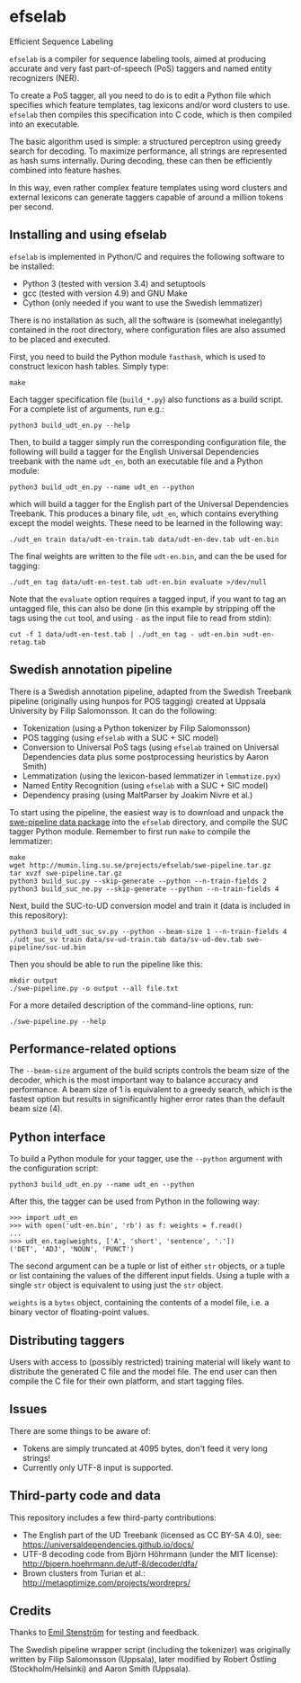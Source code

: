 # efselab
Efficient Sequence Labeling

`efselab` is a compiler for sequence labeling tools,
aimed at producing accurate and very fast part-of-speech (PoS) taggers and
named entity recognizers (NER).

To create a PoS tagger, all you need to do is to edit a Python file which
specifies which feature templates, tag lexicons and/or word clusters to use.
`efselab` then compiles this specification into C code, which is then compiled
into an executable.

The basic algorithm used is simple: a structured perceptron using greedy
search for decoding. To maximize performance, all strings are represented as
hash sums internally. During decoding, these can then be efficiently combined
into feature hashes.

In this way, even rather complex feature templates using word clusters and
external lexicons can generate taggers capable of around a million tokens per
second.

## Installing and using efselab

`efselab` is implemented in Python/C and requires the following software to be
installed:

 * Python 3 (tested with version 3.4) and setuptools
 * gcc (tested with version 4.9) and GNU Make
 * Cython (only needed if you want to use the Swedish lemmatizer)

There is no installation as such, all the software is (somewhat inelegantly)
contained in the root directory, where configuration files are also assumed to
be placed and executed.

First, you need to build the Python module `fasthash`, which is used to
construct lexicon hash tables. Simply type:

    make

Each tagger specification file (`build_*.py`) also functions as a build
script. For a complete list of arguments, run e.g.:

    python3 build_udt_en.py --help

Then, to build a tagger simply run the corresponding configuration file, the
following will build a tagger for the English Universal Dependencies treebank
with the name `udt_en`, both an executable file and a Python module:

    python3 build_udt_en.py --name udt_en --python

which will build a tagger for the English part of the Universal Dependencies
Treebank. This produces a binary file, `udt_en`, which contains everything
except the model weights. These need to be learned in the following way:

    ./udt_en train data/udt-en-train.tab data/udt-en-dev.tab udt-en.bin

The final weights are written to the file `udt-en.bin`, and can the be used
for tagging:

    ./udt_en tag data/udt-en-test.tab udt-en.bin evaluate >/dev/null

Note that the `evaluate` option requires a tagged input, if you want to tag an
untagged file, this can also be done (in this example by stripping off the
tags using the `cut` tool, and using `-` as the input file to read from stdin):

    cut -f 1 data/udt-en-test.tab | ./udt_en tag - udt-en.bin >udt-en-retag.tab

## Swedish annotation pipeline

There is a Swedish annotation pipeline, adapted from the Swedish Treebank
pipeline (originally using hunpos for POS tagging) created at
Uppsala University by Filip Salomonsson. It can do the following:

 * Tokenization (using a Python tokenizer by Filip Salomonsson)
 * POS tagging (using `efselab` with a SUC + SIC model)
 * Conversion to Universal PoS tags (using `efselab` trained on Universal
   Dependencies data plus some postprocessing heuristics by Aaron Smith)
 * Lemmatization (using the lexicon-based lemmatizer in `lemmatize.pyx`)
 * Named Entity Recognition (using `efselab` with a SUC + SIC model)
 * Dependency prasing (using MaltParser by Joakim Nivre et al.)

To start using the pipeline, the easiest way is to download and unpack the
[swe-pipeline data package](http://mumin.ling.su.se/projects/efselab/swe-pipeline.tar.gz)
into the `efselab` directory, and compile the SUC tagger Python module.
Remember to first run `make` to compile the lemmatizer:

    make
    wget http://mumin.ling.su.se/projects/efselab/swe-pipeline.tar.gz
    tar xvzf swe-pipeline.tar.gz
    python3 build_suc.py --skip-generate --python --n-train-fields 2
    python3 build_suc_ne.py --skip-generate --python --n-train-fields 4


Next, build the SUC-to-UD conversion model and train it (data is included in
this repository):

    python3 build_udt_suc_sv.py --python --beam-size 1 --n-train-fields 4
    ./udt_suc_sv train data/sv-ud-train.tab data/sv-ud-dev.tab swe-pipeline/suc-ud.bin

Then you should be able to run the pipeline like this:

    mkdir output
    ./swe-pipeline.py -o output --all file.txt

For a more detailed description of the command-line options, run:

    ./swe-pipeline.py --help

## Performance-related options

The `--beam-size` argument of the build scripts controls the beam size of the
decoder, which is the
most important way to balance accuracy and performance. A beam size of 1 is
equivalent to a greedy search, which is the fastest option but results in
significantly higher error rates than the default beam size (4).

## Python interface

To build a Python module for your tagger, use the `--python` argument with the
configuration script:

    python3 build_udt_en.py --name udt_en --python

After this, the tagger can be used from Python in the following way:

    >>> import udt_en
    >>> with open('udt-en.bin', 'rb') as f: weights = f.read()
    ...
    >>> udt_en.tag(weights, ['A', 'short', 'sentence', '.'])
    ('DET', 'ADJ', 'NOUN', 'PUNCT')

The second argument can be a tuple or list of either `str` objects, or a
tuple or list containing the values of the different input fields. Using a
tuple with a single `str` object is equivalent to using just the `str` object.

`weights` is a `bytes` object, containing the contents of a model
file, i.e. a binary vector of floating-point values.

## Distributing taggers

Users with access to (possibly restricted) training material will likely want
to distribute the generated C file and the model file. The end user can then
compile the C file for their own platform, and start tagging files.

## Issues

There are some things to be aware of:

 * Tokens are simply truncated at 4095 bytes, don't feed it very long strings!
 * Currently only UTF-8 input is supported.

## Third-party code and data

This repository includes a few third-party contributions:

 * The English part of the UD Treebank (licensed as CC BY-SA 4.0), see:
   https://universaldependencies.github.io/docs/
 * UTF-8 decoding code from Björn Höhrmann (under the MIT license):
   http://bjoern.hoehrmann.de/utf-8/decoder/dfa/
 * Brown clusters from Turian et al.:
   http://metaoptimize.com/projects/wordreprs/

## Credits

Thanks to [Emil Stenström](https://github.com/EmilStenstrom) for testing and
feedback.

The Swedish pipeline wrapper script (including the tokenizer) was originally
written by Filip Salomonsson (Uppsala), later modified by Robert Östling
(Stockholm/Helsinki) and Aaron Smith (Uppsala).

